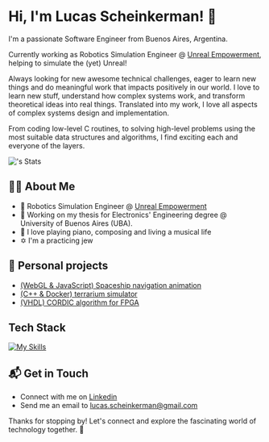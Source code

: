 # Hi, I'm Lucas Scheinkerman! 👋

I'm a passionate Software Engineer from Buenos Aires, Argentina.

Currently working as Robotics Simulation Engineer @ [Unreal Empowerment](https://unrealempowerment.com/), helping to simulate the (yet) Unreal!

Always looking for new awesome technical challenges, eager to learn new things and do meaningful work that impacts positively in our world.
I love to learn new stuff, understand how complex systems work, and transform theoretical ideas into real things. Translated into my work, I love all aspects of
complex systems design and implementation.

From coding low-level C routines, to solving high-level problems using the most suitable data structures and algorithms, I find exciting each and everyone of the layers.

![<username>'s Stats](https://github-readme-stats.vercel.app/api?username=lucasjsch&theme=vue-dark&show_icons=true&hide_border=true&count_private=true)

## :technologist: About Me

- :robot: Robotics Simulation Engineer @ [Unreal Empowerment](https://unrealempowerment.com/)
- 🔭 Working on my thesis for Electronics' Engineering degree @ University of Buenos Aires (UBA).
- :musical_keyboard: I love playing piano, composing and living a musical life
- :star_of_david: I'm a practicing jew

## 🚀 Personal projects
- [(WebGL & JavaScript) Spaceship navigation animation](https://github.com/LucasJSch/sistemas_graficos)
- [(C++ & Docker) terrarium simulator](https://github.com/LucasJSch/terrarium_simulator/)
- [(VHDL) CORDIC algorithm for FPGA](https://github.com/LucasJSch/cordic_vhdl)


## Tech Stack
[![My Skills](https://skillicons.dev/icons?i=cpp,python,java,ros,docker)](https://skillicons.dev)


## 📬 Get in Touch

- Connect with me on [Linkedin](https://www.linkedin.com/in/lucas-scheinkerman/)
- Send me an email to lucas.scheinkerman@gmail.com

Thanks for stopping by! Let's connect and explore the fascinating world of technology together. 🚀



<!--

Here are some ideas to get you started:

- 🔭 I’m currently working on ...
- 🌱 I’m currently learning ...
- 👯 I’m looking to collaborate on ...
- 🤔 I’m looking for help with ...
- 💬 Ask me about ...
- 📫 How to reach me: ...
- 😄 Pronouns: ...
- ⚡ Fun fact: ...
-->

